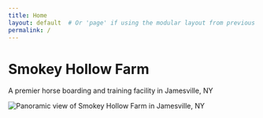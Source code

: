 ```yaml
---
title: Home
layout: default  # Or 'page' if using the modular layout from previous suggestions
permalink: /
---
```


<h1>Smokey Hollow Farm</h1>
<p class="tagline">A premier horse boarding and training facility in Jamesville, NY</p>
<img src="{{ '/assets/images/barn/farm-overview.jpg' | relative_url }}" alt="Panoramic view of Smokey Hollow Farm in Jamesville, NY" class="section-image" loading="lazy">